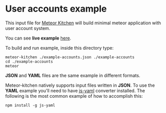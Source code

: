 User accounts example
=====================

This input file for <a href="http://www.meteorkitchen.com" target="_blank">Meteor Kitchen</a> will build minimal meteor application with user account system.

You can see **live example** <a href="http://example-accounts.meteorfarm.com" target="_blank">here</a>.

To build and run example, inside this directory type:

```
meteor-kitchen ./example-accounts.json ./example-accounts
cd ./example-accounts
meteor
```

**JSON** and **YAML** files are the same example in different formats.

Meteor-kitchen natively supports input files written in **JSON**. To use the **YAML** example you'll need to have <a href="https://www.npmjs.com/package/yaml-js" target="_blank">js-yaml</a> converter installed. The following is the most common example of how to accomplish this:

```
npm install -g js-yaml
```
